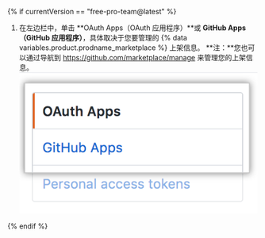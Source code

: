 {% if currentVersion == "free-pro-team@latest" %}
1. 在左边栏中，单击 **OAuth Apps（OAuth 应用程序）**或 **GitHub Apps（GitHub 应用程序）**，具体取决于您要管理的 {% data variables.product.prodname_marketplace %} 上架信息。 **注：**您也可以通过导航到 https://github.com/marketplace/manage 来管理您的上架信息。 ![App type selection](/assets/images/settings/apps_choose_app.png)

{% endif %}
